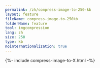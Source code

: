```yaml
---
permalink: /zh/compress-image-to-250-kb
layout: feature
fileName: compress-image-to-250kb
folderName: feature
tool: imgcompression
lang: zh
size: 250
type: kb
nointernationalization: true
---
```

{%- include compress-image-to-X.html -%}       
